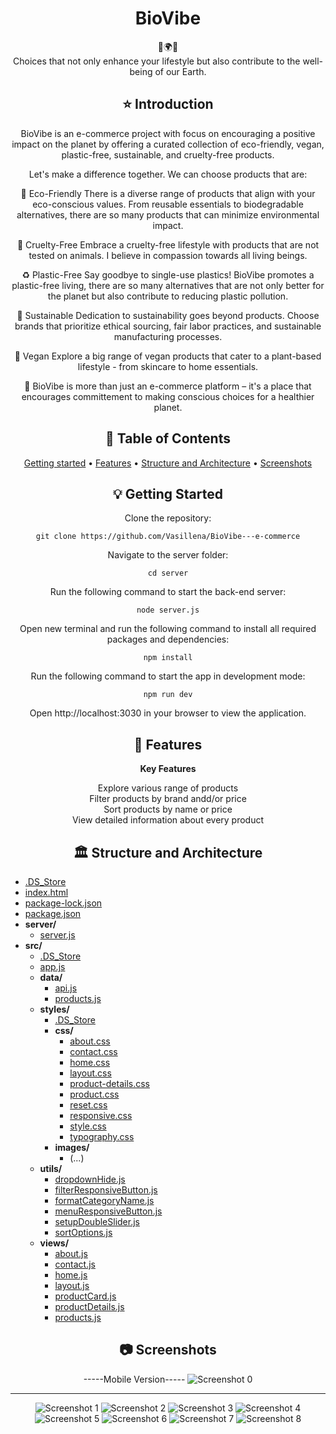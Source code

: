 <div align="center">
<h1 align="center">BioVibe</h1>
  🐇🌍🐇
  <br/>
Choices that not only enhance your lifestyle but also contribute to the well-being of our Earth.

## ⭐️  Introduction

BioVibe is an e-commerce project with focus on encouraging a positive impact on the planet by offering a curated collection of eco-friendly, vegan, plastic-free, sustainable, and cruelty-free products.

Let's make a difference together. We can choose products that are:

🌱 Eco-Friendly
There is a diverse range of products that align with your eco-conscious values. From reusable essentials to biodegradable alternatives, there are so many products that can minimize environmental impact.

🐇 Cruelty-Free
Embrace a cruelty-free lifestyle with products that are not tested on animals. I believe in compassion towards all living beings.

♻️ Plastic-Free
Say goodbye to single-use plastics! BioVibe promotes a plastic-free living, there are so many alternatives that are not only better for the planet but also contribute to reducing plastic pollution.

🌿 Sustainable
Dedication to sustainability goes beyond products. Choose brands that prioritize ethical sourcing, fair labor practices, and sustainable manufacturing processes.

🍃 Vegan
Explore a big range of vegan products that cater to a plant-based lifestyle - from skincare to home essentials.

🌈 BioVibe is more than just an e-commerce platform – it's a place that encourages committement to making conscious choices for a healthier planet.

## 📜 Table of Contents
[Getting started](#getting-started) •
[Features](#features) •
[Structure and Architecture](#structure-and-architecture) •
[Screenshots](#screenshots)

## 💡 Getting Started
Clone the repository:
```
git clone https://github.com/Vasillena/BioVibe---e-commerce
```
Navigate to the server folder:
```
cd server
```
Run the following command to start the back-end server:
```
node server.js
```
Open new terminal and run the following command to install all required packages and dependencies:
```
npm install
```
Run the following command to start the app in development mode:
```
npm run dev
```
Open http://localhost:3030 in your browser to view the application.

## 🧸 Features

**Key Features**

Explore various range of products
<br/>
Filter products by brand andd/or price
<br/>
Sort products by name or price
<br/>
View detailed information about every product
<br/>


## 🏛️ Structure and Architecture
</div>

- [.DS_Store](./.DS_Store)
- [index.html](./index.html)
- [package-lock.json](./package-lock.json)
- [package.json](./package.json)
- **server/**
  - [server.js](./server/server.js)
- **src/**
  - [.DS_Store](./src/.DS_Store)
  - [app.js](./src/app.js)
  - **data/**
    - [api.js](./src/data/api.js)
    - [products.js](./src/data/products.js)
  - **styles/**
    - [.DS_Store](./src/styles/.DS_Store)
    - **css/**
      - [about.css](./src/styles/css/about.css)
      - [contact.css](./src/styles/css/contact.css)
      - [home.css](./src/styles/css/home.css)
      - [layout.css](./src/styles/css/layout.css)
      - [product-details.css](./src/styles/css/product-details.css)
      - [product.css](./src/styles/css/product.css)
      - [reset.css](./src/styles/css/reset.css)
      - [responsive.css](./src/styles/css/responsive.css)
      - [style.css](./src/styles/css/style.css)
      - [typography.css](./src/styles/css/typography.css)
    - **images/**
      - (...)
  - **utils/**
    - [dropdownHide.js](./src/utils/dropdownHide.js)
    - [filterResponsiveButton.js](./src/utils/filterResponsiveButton.js)
    - [formatCategoryName.js](./src/utils/formatCategoryName.js)
    - [menuResponsiveButton.js](./src/utils/menuResponsiveButton.js)
    - [setupDoubleSlider.js](./src/utils/setupDoubleSlider.js)
    - [sortOptions.js](./src/utils/sortOptions.js)
  - **views/**
    - [about.js](./src/views/about.js)
    - [contact.js](./src/views/contact.js)
    - [home.js](./src/views/home.js)
    - [layout.js](./src/views/layout.js)
    - [productCard.js](./src/views/productCard.js)
    - [productDetails.js](./src/views/productDetails.js)
    - [products.js](./src/views/products.js)



<div align="center">
  
## 📷 Screenshots

-----Mobile Version-----
![Screenshot 0](https://github.com/Vasillena/BioVibe---e-commerce/assets/114015792/20c991fd-978b-420a-a13f-049e0c7cd3fc)

------------------------
![Screenshot 1](https://github.com/Vasillena/BioVibe---e-commerce/assets/114015792/c6d21235-4908-42c8-80cc-f76088205037)
![Screenshot 2](https://github.com/Vasillena/BioVibe---e-commerce/assets/114015792/982588aa-0df3-4c8b-a4ba-b6f0c2cf0826)
![Screenshot 3](https://github.com/Vasillena/BioVibe---e-commerce/assets/114015792/3dcc7955-0923-4b57-b5d0-901bf07d55cf)
![Screenshot 4](https://github.com/Vasillena/BioVibe---e-commerce/assets/114015792/cd43acc3-776e-4f7d-8b14-10c65b6843fe)
![Screenshot 5](https://github.com/Vasillena/BioVibe---e-commerce/assets/114015792/119d74c7-b3e4-4660-9c84-b75704cea135)
![Screenshot 6](https://github.com/Vasillena/BioVibe---e-commerce/assets/114015792/1f447360-988f-4eed-b7b9-0cb3a1ff4cf3)
![Screenshot 7](https://github.com/Vasillena/BioVibe---e-commerce/assets/114015792/aca9b7cf-eeff-46aa-a4e8-9ebe2fc5f283)
![Screenshot 8](https://github.com/Vasillena/BioVibe---e-commerce/assets/114015792/9684397a-2dd6-4c1a-a940-360480a921ce)

